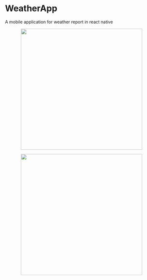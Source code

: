 # WeatherApp
A mobile application for weather report in react native

<p align="center">
  <img height="400px" src="https://user-images.githubusercontent.com/80612737/147402953-575a1bf2-a420-487a-8c44-ca4d7c6d80c6.jpg" />
</p>
<p align="center">
  <img height="400px" src="https://user-images.githubusercontent.com/80612737/147403036-913b2740-44b9-4310-8ca7-48bd5a8f56cf.jpg" />
</p>

